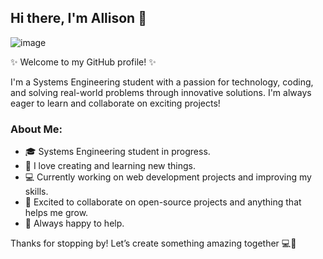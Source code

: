 ## Hi there, I'm Allison 👋
![image](https://github.com/user-attachments/assets/a3ee904a-15cc-49a2-bbc1-1462df46a48c)

✨ Welcome to my GitHub profile! ✨

I'm a Systems Engineering student with a passion for technology, coding, and solving real-world problems through innovative solutions. I'm always eager to learn and collaborate on exciting projects!

### About Me:
- 🎓 Systems Engineering student in progress.
- 🌟 I love creating and learning new things.
- 💻 Currently working on web development projects and improving my skills.
- 🤝 Excited to collaborate on open-source projects and anything that helps me grow.
- 💬 Always happy to help.
  
Thanks for stopping by! Let’s create something amazing together 💻🚀
